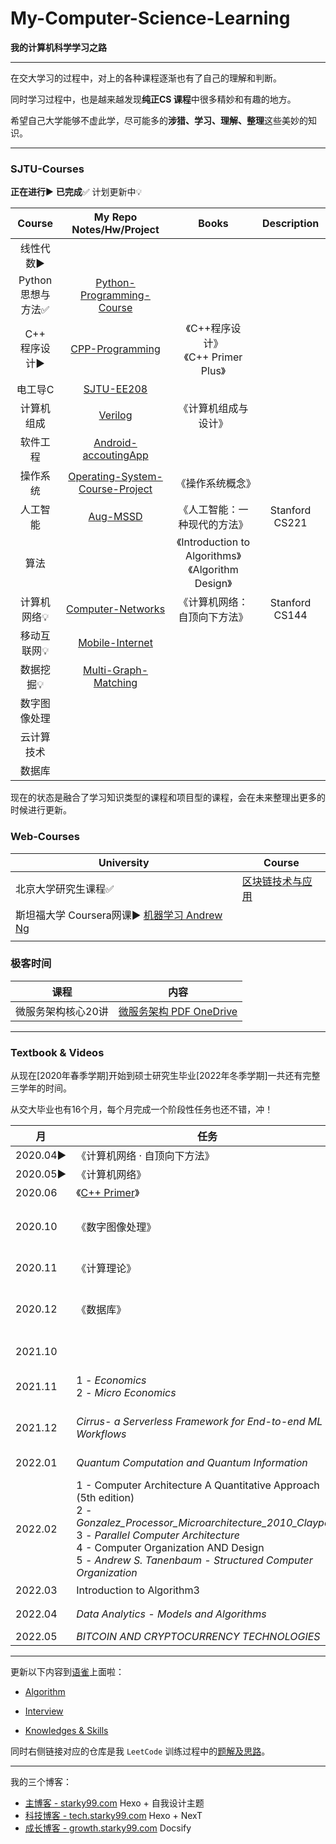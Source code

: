 # My-Computer-Science-Learning

**我的计算机科学学习之路**

---

在交大学习的过程中，对上的各种课程逐渐也有了自己的理解和判断。

同时学习过程中，也是越来越发现**纯正CS 课程**中很多精妙和有趣的地方。

希望自己大学能够不虚此学，尽可能多的**涉猎、学习、理解、整理**这些美妙的知识。

---

### SJTU-Courses

**正在进行**▶	**已完成**✅ 计划更新中💡


|        Course         |                 My Repo<br>Notes/Hw/Project                  |                         Books                          |    Description    |
| :------------------------: | :----------------------------------------------------------: | :----------------------------------------------------: | :------------: |
|       线性代数▶       |  |                                                        |                |
| Python<br>思想与方法✅ | [Python-Programming-Course](https://github.com/david990917/Python-Programming-Course) |                                                        |                |
|   C++<br>程序设计▶    | [CPP-Programming](https://github.com/david990917/CPP-PROGRAMMING) |         《C++程序设计》<br>《C++ Primer Plus》         |                |
|        电工导C        |   [SJTU-EE208](https://github.com/david990917/SJTU-EE208)    |                                                        |                |
|      计算机组成       |      [Verilog](https://github.com/david990917/Verilog)       |                  《计算机组成与设计》                  |                |
|       软件工程       | [Android-accoutingApp](https://github.com/david990917/Android-accoutingApp) |                                                        |                |
|       操作系统        | [Operating-System-Course-Project](https://github.com/david990917/Operating-System-Course-Project) |                    《操作系统概念》                    |                |
|       人工智能        |     [Aug-MSSD](https://github.com/david990917/Aug-MSSD)      |              《人工智能：一种现代的方法》              | Stanford CS221 |
|         算法          |                                                              | 《Introduction to Algorithms》<br>《Algorithm Design》 |                |
|      计算机网络💡      | [Computer-Networks](https://github.com/david990917/Computer-Networks) |              《计算机网络：自顶向下方法》              | Stanford CS144 |
|      移动互联网💡      | [Mobile-Internet](https://github.com/david990917/Mobile-Internet) |                                                        |                |
| 数据挖掘💡 | [ Multi-Graph-Matching](https://github.com/david990917/Multi-Graph-Matching) |                                                        |                |
| 数字图像处理 |  | | |
| 云计算技术 |  | | |
| 数据库 | | | |

现在的状态是融合了学习知识类型的课程和项目型的课程，会在未来整理出更多的时候进行更新。

### Web-Courses

| University                                                   | Course                                                       |
| ------------------------------------------------------------ | ------------------------------------------------------------ |
| 北京大学研究生课程✅                                          | [区块链技术与应用](https://github.com/david990917/BlockChain-Technology-and-Application) |
| 斯坦福大学 Coursera网课▶ [机器学习 Andrew Ng](https://www.coursera.org/learn/machine-learning) |                                                              |
|                                                              |                                                              |

### 极客时间

| 课程               | 内容                                                         |
| ------------------ | ------------------------------------------------------------ |
| 微服务架构核心20讲 | [微服务架构 PDF OneDrive](https://sjtueducn-my.sharepoint.com/:b:/g/personal/hwliu2017_sjtu_edu_cn/EYsEPMiBf5NAj0oXZE9rb6EBfgbzohpqzPVA8qCcu4K-Yg?e=fjKMOu) |



---

### Textbook & Videos

从现在[2020年春季学期]开始到硕士研究生毕业[2022年冬季学期]一共还有完整三学年的时间。

从交大毕业也有16个月，每个月完成一个阶段性任务也还不错，冲！

| 月       | 任务                                                         | 简介                              |
| -------- | ------------------------------------------------------------ | --------------------------------- |
| 2020.04▶ | 《计算机网络 · 自顶向下方法》                                |                                   |
| 2020.05▶ | 《计算机网络》                                               |                                   |
| 2020.06  | 《[C++ Primer](https://github.com/david990917/My-Computer-Science-Learning/tree/master/Book/C%2B%2B%20Primer)》 | C++ 冲冲冲                        |
| 2020.10  | 《数字图像处理》                                             | 课程考试，以知识性学习为主        |
| 2020.11  | 《计算理论》                                                 | 神奇的计算机理论课程              |
| 2020.12  | 《数据库》                                                   | 课程考试，选择题目应试            |
|          |                                                              |                                   |
| 2021.10  |                                                              | Distributed System 1,7            |
| 2021.11  | 1 - *Economics*<br>2 - *Micro Economics*                     | Principle of Economic 1,0         |
| 2021.12  | *Cirrus- a Serverless Framework for End-to-end ML Workflows* | Serverless Seminar 1,0            |
| 2022.01  | *Quantum Computation and Quantum Information*                | Quantum Computing                 |
| 2022.02  | 1 - Computer Architecture A Quantitative Approach (5th edition)<br>2 - *Gonzalez_Processor_Microarchitecture_2010_Claypool*<br>3 - *Parallel Computer Architecture*<br>4 - Computer Organization AND Design<br>5 - *Andrew S. Tanenbaum - Structured Computer Organization* | Advanced Computer Achitecture 1,0 |
| 2022.03  | Introduction to Algorithm3                                   | 算法课 2,0                        |
| 2022.04  | *Data Analytics - Models and Algorithms*                     | Data Mining 1,0                   |
| 2022.05  | *BITCOIN AND CRYPTOCURRENCY TECHNOLOGIES*                    | BlockChain                        |

---

更新以下内容到[语雀]()上面啦：

- [Algorithm](https://www.yuque.com/starky/agd296)

- [Interview](https://www.yuque.com/starky/xx03t8)

- [Knowledges & Skills](https://www.yuque.com/starky/sqn8gh) 

同时右侧链接对应的仓库是我 `LeetCode` 训练过程中的[题解及思路](https://github.com/david990917/My-LeetCode-Solutions)。

---

我的三个博客：

- [主博客 - starky99.com](https://starky99.com/) Hexo + 自我设计主题
- [科技博客 - tech.starky99.com](https://tech.starky99.com/) Hexo + NexT
- [成长博客 - growth.starky99.com](https://growth.starky99.com/) Docsify

